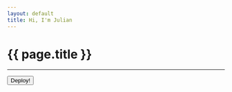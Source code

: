 ```yaml
---
layout: default
title: Hi, I'm Julian
---
```

# {{ page.title }}

---
<html>
    <button class="button" onClick="getDeployScript()">Deploy!</button>
</html>